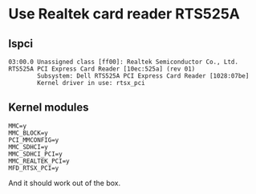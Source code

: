 # Use Realtek card reader RTS525A

## lspci

```
03:00.0 Unassigned class [ff00]: Realtek Semiconductor Co., Ltd. RTS525A PCI Express Card Reader [10ec:525a] (rev 01)
        Subsystem: Dell RTS525A PCI Express Card Reader [1028:07be]
        Kernel driver in use: rtsx_pci
```

## Kernel modules

```
MMC=y
MMC_BLOCK=y
PCI_MMCONFIG=y
MMC_SDHCI=y                                                  
MMC_SDHCI_PCI=y
MMC_REALTEK_PCI=y
MFD_RTSX_PCI=y
```

And it should work out of the box.

